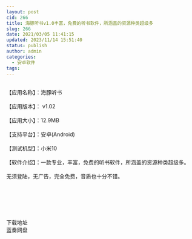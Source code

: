 ```yaml
---
layout: post
cid: 266
title: 海豚听书v1.0丰富，免费的听书软件，所涵盖的资源种类超级多
slug: 266
date: 2021/03/05 11:41:15
updated: 2023/11/14 15:51:40
status: publish
author: admin
categories: 
  - 安卓软件
tags: 
---
```



<div alt="潮男心博客 www.cnx0.com">
	<br />
【应用名称】：海豚听书<br />
<br />
【应用版本】： v1.02<br />
<br />
【应用大小】：12.9MB<br />
<br />
【支持平台】：安卓(Android)<br />
<br />
【测试机型】：小米10<br />
<br />
【软件介绍】：一款专业，丰富，免费的听书软件，所涵盖的资源种类超级多。<br />
<br />
无须登陆，无广告，完全免费，音质也十分不错。<br />
<br />
<br />
<br />
<br />
<br />
	<div style="white-space:nowrap;">
		<br />
	</div>
	<div class="Fengdown_tit">
		<i class="ico"></i>下载地址
	</div>
<span onclick="window.open('https://wwi.lanzous.com/iqHHqmco8xe');" class="Fengdown"><i class="ico"></i><i class="line"></i>蓝奏网盘</span> 
</div>